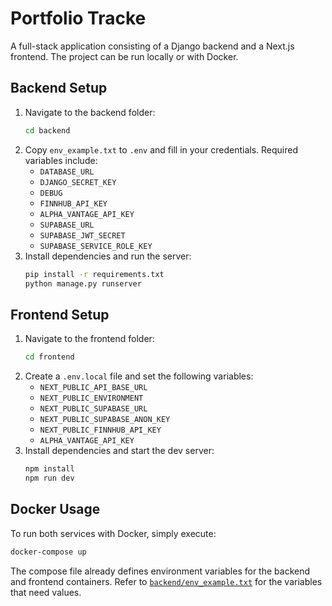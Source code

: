 # Portfolio Tracke

A full-stack application consisting of a Django backend and a Next.js frontend. The project can be run locally or with Docker.

## Backend Setup

1. Navigate to the backend folder:
   ```bash
   cd backend
   ```
2. Copy `env_example.txt` to `.env` and fill in your credentials. Required variables include:
   - `DATABASE_URL`
   - `DJANGO_SECRET_KEY`
   - `DEBUG`
   - `FINNHUB_API_KEY`
   - `ALPHA_VANTAGE_API_KEY`
   - `SUPABASE_URL`
   - `SUPABASE_JWT_SECRET`
   - `SUPABASE_SERVICE_ROLE_KEY`
3. Install dependencies and run the server:
   ```bash
   pip install -r requirements.txt
   python manage.py runserver
   ```

## Frontend Setup

1. Navigate to the frontend folder:
   ```bash
   cd frontend
   ```
2. Create a `.env.local` file and set the following variables:
   - `NEXT_PUBLIC_API_BASE_URL`
   - `NEXT_PUBLIC_ENVIRONMENT`
   - `NEXT_PUBLIC_SUPABASE_URL`
   - `NEXT_PUBLIC_SUPABASE_ANON_KEY`
   - `NEXT_PUBLIC_FINNHUB_API_KEY`
   - `ALPHA_VANTAGE_API_KEY`
3. Install dependencies and start the dev server:
   ```bash
   npm install
   npm run dev
   ```

## Docker Usage

To run both services with Docker, simply execute:
```bash
docker-compose up
```
The compose file already defines environment variables for the backend and frontend containers. Refer to [`backend/env_example.txt`](backend/env_example.txt) for the variables that need values.

